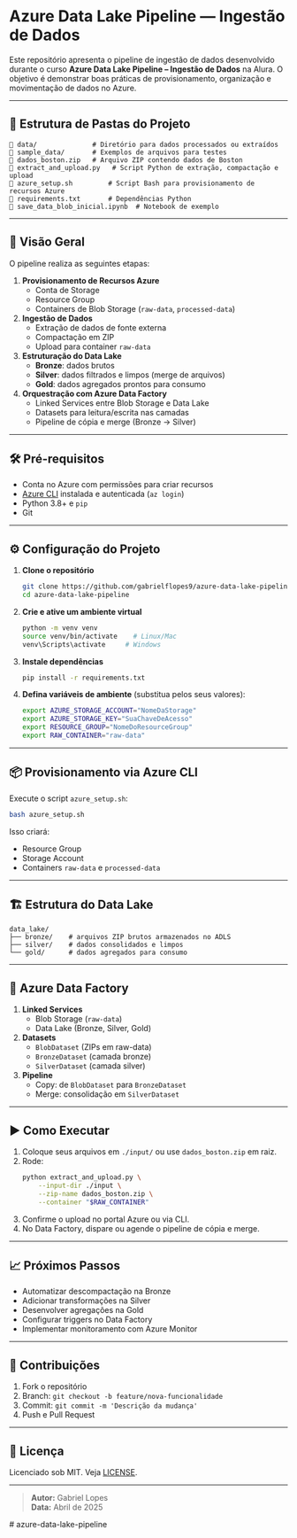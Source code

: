 # Azure Data Lake Pipeline — Ingestão de Dados

Este repositório apresenta o pipeline de ingestão de dados desenvolvido durante o curso **Azure Data Lake Pipeline – Ingestão de Dados** na Alura. O objetivo é demonstrar boas práticas de provisionamento, organização e movimentação de dados no Azure.

---

## 📂 Estrutura de Pastas do Projeto
```plaintext
📁 data/              # Diretório para dados processados ou extraídos
📁 sample_data/       # Exemplos de arquivos para testes
📄 dados_boston.zip   # Arquivo ZIP contendo dados de Boston
📄 extract_and_upload.py   # Script Python de extração, compactação e upload
📄 azure_setup.sh         # Script Bash para provisionamento de recursos Azure
📄 requirements.txt       # Dependências Python
📄 save_data_blob_inicial.ipynb  # Notebook de exemplo
```

---

## 🚀 Visão Geral

O pipeline realiza as seguintes etapas:

1. **Provisionamento de Recursos Azure**
   - Conta de Storage
   - Resource Group
   - Containers de Blob Storage (`raw-data`, `processed-data`)
2. **Ingestão de Dados**
   - Extração de dados de fonte externa
   - Compactação em ZIP
   - Upload para container `raw-data`
3. **Estruturação do Data Lake**
   - **Bronze**: dados brutos
   - **Silver**: dados filtrados e limpos (merge de arquivos)
   - **Gold**: dados agregados prontos para consumo
4. **Orquestração com Azure Data Factory**
   - Linked Services entre Blob Storage e Data Lake
   - Datasets para leitura/escrita nas camadas
   - Pipeline de cópia e merge (Bronze → Silver)

---

## 🛠️ Pré-requisitos

- Conta no Azure com permissões para criar recursos
- [Azure CLI](https://docs.microsoft.com/cli/azure/install-azure-cli) instalada e autenticada (`az login`)
- Python 3.8+ e `pip`
- Git

---

## ⚙️ Configuração do Projeto

1. **Clone o repositório**
   ```bash
   git clone https://github.com/gabrielflopes9/azure-data-lake-pipeline.git
   cd azure-data-lake-pipeline
   ```
2. **Crie e ative um ambiente virtual**
   ```bash
   python -m venv venv
   source venv/bin/activate    # Linux/Mac
   venv\Scripts\activate     # Windows
   ```
3. **Instale dependências**
   ```bash
   pip install -r requirements.txt
   ```
4. **Defina variáveis de ambiente** (substitua pelos seus valores):
   ```bash
   export AZURE_STORAGE_ACCOUNT="NomeDaStorage"
   export AZURE_STORAGE_KEY="SuaChaveDeAcesso"
   export RESOURCE_GROUP="NomeDoResourceGroup"
   export RAW_CONTAINER="raw-data"
   ```

---

## 📦 Provisionamento via Azure CLI

Execute o script `azure_setup.sh`:
```bash
bash azure_setup.sh
```
Isso criará:
- Resource Group
- Storage Account
- Containers `raw-data` e `processed-data`

---

## 🏗️ Estrutura do Data Lake
```plaintext
data_lake/
├── bronze/    # arquivos ZIP brutos armazenados no ADLS
├── silver/    # dados consolidados e limpos
└── gold/      # dados agregados para consumo
```  

---

## 🔄 Azure Data Factory

1. **Linked Services**
   - Blob Storage (`raw-data`)
   - Data Lake (Bronze, Silver, Gold)
2. **Datasets**
   - `BlobDataset` (ZIPs em raw-data)
   - `BronzeDataset` (camada bronze)
   - `SilverDataset` (camada silver)
3. **Pipeline**
   - Copy: de `BlobDataset` para `BronzeDataset`
   - Merge: consolidação em `SilverDataset`

---

## ▶️ Como Executar

1. Coloque seus arquivos em `./input/` ou use `dados_boston.zip` em raiz.
2. Rode:
   ```bash
   python extract_and_upload.py \
       --input-dir ./input \
       --zip-name dados_boston.zip \
       --container "$RAW_CONTAINER"
   ```
3. Confirme o upload no portal Azure ou via CLI.
4. No Data Factory, dispare ou agende o pipeline de cópia e merge.

---

## 📈 Próximos Passos

- Automatizar descompactação na Bronze
- Adicionar transformações na Silver
- Desenvolver agregações na Gold
- Configurar triggers no Data Factory
- Implementar monitoramento com Azure Monitor

---

## 🤝 Contribuições

1. Fork o repositório
2. Branch: `git checkout -b feature/nova-funcionalidade`
3. Commit: `git commit -m 'Descrição da mudança'`
4. Push e Pull Request

---

## 📜 Licença

Licenciado sob MIT. Veja [LICENSE](./LICENSE).

---

> **Autor:** Gabriel Lopes  
> **Data:** Abril de 2025

#   a z u r e - d a t a - l a k e - p i p e l i n e 
 
 